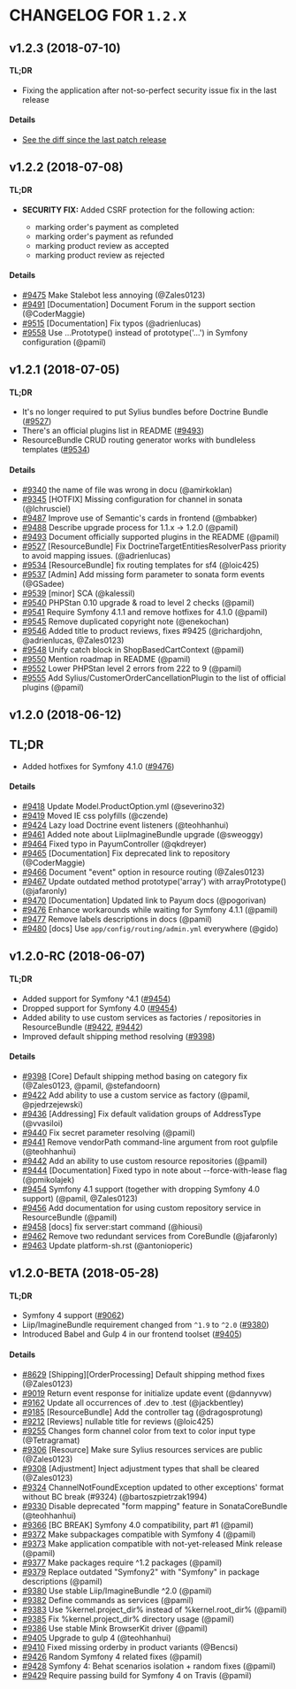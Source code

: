 # CHANGELOG FOR `1.2.X`

## v1.2.3 (2018-07-10)

#### TL;DR

- Fixing the application after not-so-perfect security issue fix in the last release

#### Details

- [See the diff since the last patch release](https://github.com/Sylius/Sylius/compare/v1.2.2...v1.2.3)

## v1.2.2 (2018-07-08)

#### TL;DR

- **SECURITY FIX:** Added CSRF protection for the following action:
  
    - marking order's payment as completed
    - marking order's payment as refunded
    - marking product review as accepted
    - marking product review as rejected

#### Details

- [#9475](https://github.com/Sylius/Sylius/pull/9475) Make Stalebot less annoying (@Zales0123)
- [#9491](https://github.com/Sylius/Sylius/pull/9491) [Documentation] Document Forum in the support section (@CoderMaggie)
- [#9515](https://github.com/Sylius/Sylius/pull/9515) [Documentation] Fix typos (@adrienlucas)
- [#9558](https://github.com/Sylius/Sylius/pull/9558) Use ...Prototype() instead of prototype('...') in Symfony configuration (@pamil)


## v1.2.1 (2018-07-05)

#### TL;DR

- It's no longer required to put Sylius bundles before Doctrine Bundle ([#9527](https://github.com/Sylius/Sylius/pull/9527))
- There's an official plugins list in README ([#9493](https://github.com/Sylius/Sylius/pull/9493))
- ResourceBundle CRUD routing generator works with bundleless templates ([#9534](https://github.com/Sylius/Sylius/pull/9534))

#### Details

- [#9340](https://github.com/Sylius/Sylius/pull/9340) the name of file was wrong in docu (@amirkoklan)
- [#9345](https://github.com/Sylius/Sylius/pull/9345) [HOTFIX] Missing configuration for channel in sonata (@lchrusciel)
- [#9487](https://github.com/Sylius/Sylius/pull/9487) Improve use of Semantic's cards in frontend (@mbabker)
- [#9488](https://github.com/Sylius/Sylius/pull/9488) Describe upgrade process for 1.1.x -> 1.2.0 (@pamil)
- [#9493](https://github.com/Sylius/Sylius/pull/9493) Document officially supported plugins in the README (@pamil)
- [#9527](https://github.com/Sylius/Sylius/pull/9527) [ResourceBundle] Fix DoctrineTargetEntitiesResolverPass priority to avoid mapping issues. (@adrienlucas)
- [#9534](https://github.com/Sylius/Sylius/pull/9534) [ResourceBundle] fix routing templates for sf4 (@loic425)
- [#9537](https://github.com/Sylius/Sylius/pull/9537) [Admin] Add missing form parameter to sonata form events (@GSadee)
- [#9539](https://github.com/Sylius/Sylius/pull/9539) [minor] SCA (@kalessil)
- [#9540](https://github.com/Sylius/Sylius/pull/9540) PHPStan 0.10 upgrade & road to level 2 checks (@pamil)
- [#9541](https://github.com/Sylius/Sylius/pull/9541) Require Symfony 4.1.1 and remove hotfixes for 4.1.0 (@pamil)
- [#9545](https://github.com/Sylius/Sylius/pull/9545) Remove duplicated copyright note (@enekochan)
- [#9546](https://github.com/Sylius/Sylius/pull/9546) Added title to product reviews, fixes #9425 (@richardjohn, @adrienlucas, @Zales0123)
- [#9548](https://github.com/Sylius/Sylius/pull/9548) Unify catch block in ShopBasedCartContext (@pamil)
- [#9550](https://github.com/Sylius/Sylius/pull/9550) Mention roadmap in README (@pamil)
- [#9552](https://github.com/Sylius/Sylius/pull/9552) Lower PHPStan level 2 errors from 222 to 9 (@pamil)
- [#9555](https://github.com/Sylius/Sylius/pull/9555) Add Sylius/CustomerOrderCancellationPlugin to the list of official plugins (@pamil)

## v1.2.0 (2018-06-12)

## TL;DR

- Added hotfixes for Symfony 4.1.0 ([#9476](https://github.com/Sylius/Sylius/pull/9476))

#### Details

- [#9418](https://github.com/Sylius/Sylius/pull/9418) Update Model.ProductOption.yml (@severino32)
- [#9419](https://github.com/Sylius/Sylius/pull/9419) Moved IE css polyfills (@czende)
- [#9424](https://github.com/Sylius/Sylius/pull/9424) Lazy load Doctrine event listeners (@teohhanhui)
- [#9461](https://github.com/Sylius/Sylius/pull/9461) Added note about LiipImagineBundle upgrade (@sweoggy)
- [#9464](https://github.com/Sylius/Sylius/pull/9464) Fixed typo in PayumController (@qkdreyer)
- [#9465](https://github.com/Sylius/Sylius/pull/9465) [Documentation] Fix deprecated link to repository (@CoderMaggie)
- [#9466](https://github.com/Sylius/Sylius/pull/9466) Document "event" option in resource routing (@Zales0123)
- [#9467](https://github.com/Sylius/Sylius/pull/9467) Update outdated method prototype('array') with arrayPrototype() (@jafaronly)
- [#9470](https://github.com/Sylius/Sylius/pull/9470) [Documentation] Updated link to Payum docs (@pogorivan)
- [#9476](https://github.com/Sylius/Sylius/pull/9476) Enhance workarounds while waiting for Symfony 4.1.1 (@pamil)
- [#9477](https://github.com/Sylius/Sylius/pull/9477) Remove labels descriptions in docs (@pamil)
- [#9480](https://github.com/Sylius/Sylius/pull/9480) [docs] Use `app/config/routing/admin.yml` everywhere (@gido)

## v1.2.0-RC (2018-06-07)

#### TL;DR

- Added support for Symfony ^4.1 ([#9454](https://github.com/Sylius/Sylius/pull/9454))
- Dropped support for Symfony 4.0 ([#9454](https://github.com/Sylius/Sylius/pull/9454))
- Added ability to use custom services as factories / repositories in ResourceBundle ([#9422](https://github.com/Sylius/Sylius/pull/9422), [#9442](https://github.com/Sylius/Sylius/pull/9442))
- Improved default shipping method resolving ([#9398](https://github.com/Sylius/Sylius/pull/9398))

#### Details

- [#9398](https://github.com/Sylius/Sylius/pull/9398) [Core] Default shipping method basing on category fix (@Zales0123, @pamil, @stefandoorn)
- [#9422](https://github.com/Sylius/Sylius/pull/9422) Add ability to use a custom service as factory (@pamil, @pjedrzejewski)
- [#9436](https://github.com/Sylius/Sylius/pull/9436) [Addressing]  Fix default validation groups of AddressType (@vvasiloi)
- [#9440](https://github.com/Sylius/Sylius/pull/9440) Fix secret parameter resolving (@pamil)
- [#9441](https://github.com/Sylius/Sylius/pull/9441) Remove vendorPath command-line argument from root gulpfile (@teohhanhui)
- [#9442](https://github.com/Sylius/Sylius/pull/9442) Add an ability to use custom resource repositories (@pamil)
- [#9444](https://github.com/Sylius/Sylius/pull/9444) [Documentation] Fixed typo in note about --force-with-lease flag (@pmikolajek)
- [#9454](https://github.com/Sylius/Sylius/pull/9454) Symfony 4.1 support (together with dropping Symfony 4.0 support) (@pamil, @Zales0123)
- [#9456](https://github.com/Sylius/Sylius/pull/9456) Add documentation for using custom repository service in ResourceBundle (@pamil)
- [#9458](https://github.com/Sylius/Sylius/pull/9458) [docs] fix server:start command (@hiousi)
- [#9462](https://github.com/Sylius/Sylius/pull/9462) Remove two redundant services from CoreBundle (@jafaronly)
- [#9463](https://github.com/Sylius/Sylius/pull/9463) Update platform-sh.rst (@antonioperic)

## v1.2.0-BETA (2018-05-28)

#### TL;DR 

- Symfony 4 support ([#9062](https://github.com/Sylius/Sylius/issues/9062))
- Liip/ImagineBundle requirement changed from `^1.9` to `^2.0` ([#9380](https://github.com/Sylius/Sylius/pull/9380))
- Introduced Babel and Gulp 4 in our frontend toolset ([#9405](https://github.com/Sylius/Sylius/pull/9405))

#### Details

- [#8629](https://github.com/Sylius/Sylius/pull/8629) [Shipping][OrderProcessing] Default shipping method fixes (@Zales0123)
- [#9019](https://github.com/Sylius/Sylius/pull/9019) Return event response for initialize update event (@dannyvw)
- [#9162](https://github.com/Sylius/Sylius/pull/9162) Update all occurrences of .dev to .test (@jackbentley)
- [#9185](https://github.com/Sylius/Sylius/pull/9185) [ResourceBundle] Add the controller tag (@dragosprotung)
- [#9212](https://github.com/Sylius/Sylius/pull/9212) [Reviews] nullable title for reviews (@loic425)
- [#9255](https://github.com/Sylius/Sylius/pull/9255) Changes form channel color from text to color input type (@Tetragramat)
- [#9306](https://github.com/Sylius/Sylius/pull/9306) [Resource] Make sure Sylius resources services are public (@Zales0123)
- [#9308](https://github.com/Sylius/Sylius/pull/9308) [Adjustment] Inject adjustment types that shall be cleared (@Zales0123)
- [#9324](https://github.com/Sylius/Sylius/pull/9324) ChannelNotFoundException updated to other exceptions' format without BC break (#9324) (@bartoszpietrzak1994)
- [#9330](https://github.com/Sylius/Sylius/pull/9330) Disable deprecated "form mapping" feature in SonataCoreBundle (@teohhanhui)
- [#9366](https://github.com/Sylius/Sylius/pull/9366) [BC BREAK] Symfony 4.0 compatibility, part #1 (@pamil)
- [#9372](https://github.com/Sylius/Sylius/pull/9372) Make subpackages compatible with Symfony 4 (@pamil)
- [#9373](https://github.com/Sylius/Sylius/pull/9373) Make application compatible with not-yet-released Mink release (@pamil)
- [#9377](https://github.com/Sylius/Sylius/pull/9377) Make packages require ^1.2 packages (@pamil)
- [#9379](https://github.com/Sylius/Sylius/pull/9379) Replace outdated "Symfony2" with "Symfony" in package descriptions (@pamil)
- [#9380](https://github.com/Sylius/Sylius/pull/9380) Use stable Liip/ImagineBundle ^2.0 (@pamil)
- [#9382](https://github.com/Sylius/Sylius/pull/9382) Define commands as services (@pamil)
- [#9383](https://github.com/Sylius/Sylius/pull/9383) Use %kernel.project_dir% instead of %kernel.root_dir% (@pamil)
- [#9385](https://github.com/Sylius/Sylius/pull/9385) Fix %kernel.project_dir% directory usage (@pamil)
- [#9386](https://github.com/Sylius/Sylius/pull/9386) Use stable Mink BrowserKit driver (@pamil)
- [#9405](https://github.com/Sylius/Sylius/pull/9405) Upgrade to gulp 4 (@teohhanhui)
- [#9410](https://github.com/Sylius/Sylius/pull/9410) Fixed missing orderby in product variants (@Bencsi)
- [#9426](https://github.com/Sylius/Sylius/pull/9426) Random Symfony 4 related fixes (@pamil)
- [#9428](https://github.com/Sylius/Sylius/pull/9428) Symfony 4: Behat scenarios isolation + random fixes (@pamil)
- [#9429](https://github.com/Sylius/Sylius/pull/9429) Require passing build for Symfony 4 on Travis (@pamil)
